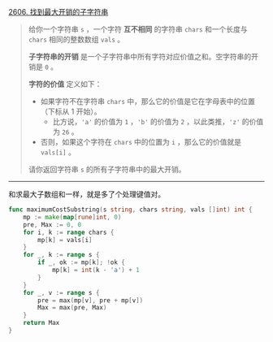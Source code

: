 [2606. 找到最大开销的子字符串](https://leetcode.cn/problems/find-the-substring-with-maximum-cost/)

> 给你一个字符串 `s` ，一个字符 **互不相同** 的字符串 `chars` 和一个长度与 `chars` 相同的整数数组 `vals` 。
>
> **子字符串的开销** 是一个子字符串中所有字符对应价值之和。空字符串的开销是 `0` 。
>
> **字符的价值** 定义如下：
>
> - 如果字符不在字符串 `chars` 中，那么它的价值是它在字母表中的位置（下标从 1 开始）。
>   - 比方说，`'a'` 的价值为 `1` ，`'b'` 的价值为 `2` ，以此类推，`'z'` 的价值为 `26` 。
> - 否则，如果这个字符在 `chars` 中的位置为 `i` ，那么它的价值就是 `vals[i]` 。
>
> 请你返回字符串 `s` 的所有子字符串中的最大开销。

---

和求最大子数组和一样，就是多了个处理键值对。

```go
func maximumCostSubstring(s string, chars string, vals []int) int {
    mp := make(map[rune]int, 0)
    pre, Max := 0, 0
    for i, k := range chars {
        mp[k] = vals[i]
    }
    for _, k := range s {
        if _, ok := mp[k]; !ok {
            mp[k] = int(k - 'a') + 1
        }
    }
    for _, v := range s {
        pre = max(mp[v], pre + mp[v])
        Max = max(pre, Max)
    }
    return Max
}
```

